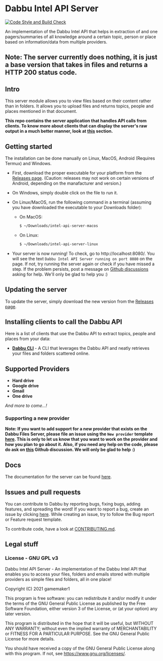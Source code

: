 # Dabbu Intel API Server

[![Code Style and Build Check](https://github.com/dabbu-knowledge-platform/intel-api-server/actions/workflows/style_and_build_check.yml/badge.svg)](https://github.comdabbu-knowledge-platform/intel-api-server/actions/workflows/style_and_build_check.yml)

An implementation of the Dabbu Intel API that helps in extraction of and one pagers/summaries of all knowledge around a certain topic, person or place based on information/data from multiple providers.

## **Note: The server currently does nothing, it is just a base version that takes in files and returns a HTTP 200 status code.**

## Intro

This server module allows you to view files based on their content rather than in folders. It allows you to upload files and returns topics, people and places mentioned in that document.

**This repo contains the server application that handles API calls from clients. To know more about clients that can display the server's raw output in a much better manner, look at [this](#installing-clients-to-call-the-dabbu-api) section.**

## Getting started

The installation can be done manually on Linux, MacOS, Android (Requires Termux) and Windows.

- First, download the proper executable for your platform from the [Releases page](https://github.com/dabbu-knowledge-platform/intel-api-server/releases). (Caution: releases may not work on certain versions of Android, depending on the manafacturer and version.)

- On Windows, simply double click on the file to run it.

- On Linux/MacOS, run the following command in a terminal (assuming you have downloaded the executable to your Downloads folder):

  - On MacOS:

    ```sh
    $ ~/Downloads/intel-api-server-macos
    ```

  - On Linux:

    ```sh
    $ ~/Downloads/intel-api-server-linux
    ```

- Your server is now running! To check, go to http://localhost:8080/. You will see the text `Dabbu Intel API Server running on port 8080` on the page. If not, try running the server again or check if you have missed a step. If the problem persists, post a message on [Github discussions](https://github.comdabbu-knowledge-platform/intel-api-server/discussions/categories/q-a) asking for help. We'll only be glad to help you :)

## Updating the server

To update the server, simply download the new version from the [Releases page](https://github.com/dabbu-knowledge-platform/intel-api-server/releases).

## Installing clients to call the Dabbu API

Here is a list of clients that use the Dabbu API to extract topics, people and places from your data:

- [**Dabbu CLI**](https://github.com/dabbu-knowledge-platform/cli) - A CLI that leverages the Dabbu API and neatly retrieves your files and folders scattered online.

## Supported Providers

- **Hard drive**
- **Google drive**
- **Gmail**
- **One drive**

_And more to come...!_

### Supporting a new provider

**Note: If you want to add support for a new provider that exists on the Dabbu Files Server, please file an issue using the `New provider` template [here](https://github.com/dabbu-knowledge-platform/intel-api-server/issues/new/choose). This is only to let us know that you want to work on the provider and how you plan to go about it. Also, if you need any help on the code, please do ask on [this](https://github.com/dabbu-knowledge-platform/intel-api-server/discussions/categories/want-to-contribute) Github discussion. We will only be glad to help :)**

## Docs

The documentation for the server can be found [here](https://dabbu-knowledge-platform.github.io/impls/intel).

## Issues and pull requests

You can contribute to Dabbu by reporting bugs, fixing bugs, adding features, and spreading the word! If you want to report a bug, create an issue by clicking [here](https://github.com/dabbu-knowledge-platform/intel-api-server/issues/new/choose). While creating an issue, try to follow the Bug report or Feature request template.

To contribute code, have a look at [CONTRIBUTING.md](./CONTRIBUTING.md).

## Legal stuff

### License - GNU GPL v3

Dabbu Intel API Server - An implementation of the Dabbu Intel API that
enables you to access your files, folders and emails stored with
multiple providers as simple files and folders, all in one place!

Copyright (C) 2021 gamemaker1

This program is free software: you can redistribute it and/or modify
it under the terms of the GNU General Public License as published by
the Free Software Foundation, either version 3 of the License, or
(at your option) any later version.

This program is distributed in the hope that it will be useful,
but WITHOUT ANY WARRANTY; without even the implied warranty of
MERCHANTABILITY or FITNESS FOR A PARTICULAR PURPOSE. See the
GNU General Public License for more details.

You should have received a copy of the GNU General Public License
along with this program. If not, see <https://www.gnu.org/licenses/>.
